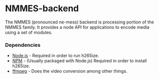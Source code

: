 # NMMES-backend
The NMMES (pronounced ne-mess) backend is processing portion of the NMMES family. It provides a node API for applications to encode media using a set of modules.

### Dependencies
- [Node.js](https://nodejs.org/en/) - Required in order to run h265ize.
- [NPM](https://www.npmjs.com/) - (Usually packaged with Node.js) Required in order to install h265ize.
- [ffmpeg](https://ffmpeg.org/) - Does the video conversion among other things.
